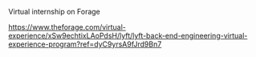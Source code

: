Virtual internship on Forage

https://www.theforage.com/virtual-experience/xSw9echtixLAoPdsH/lyft/lyft-back-end-engineering-virtual-experience-program?ref=dyC9yrsA9fJrd9Bn7